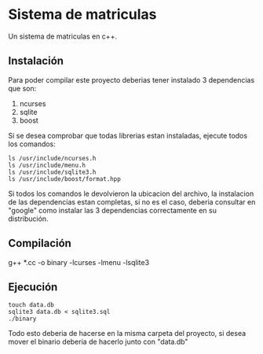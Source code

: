 # Sistema de matriculas
Un sistema de matriculas en c++.

## Instalación

Para poder compilar este proyecto deberias tener instalado 3 dependencias que son: 

1. ncurses
2. sqlite
3. boost

Si se desea comprobar que todas librerias estan instaladas, ejecute todos los comandos:

	ls /usr/include/ncurses.h
	ls /usr/include/menu.h
	ls /usr/include/sqlite3.h
	ls /usr/include/boost/format.hpp

Si todos los comandos le devolvieron la ubicacion del archivo, la instalacion de las 
dependencias estan completas, si no es el caso, deberia consultar en "google" como 
instalar las 3 dependencias correctamente en su distribución.

## Compilación

g++ *.cc -o binary -lcurses -lmenu -lsqlite3

## Ejecución

	touch data.db
	sqlite3 data.db < sqlite3.sql
	./binary

Todo esto deberia de hacerse en la misma carpeta del proyecto, si desea mover el binario
deberia de hacerlo junto con "data.db"

